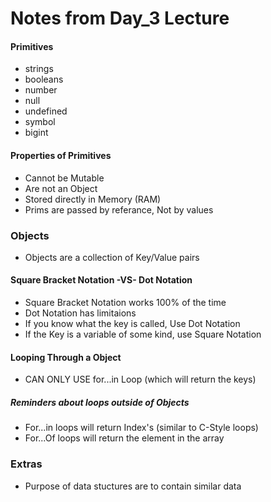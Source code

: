 
# Notes from Day_3 Lecture

#### Primitives
* strings
* booleans
* number
* null
* undefined 
* symbol
* bigint

#### Properties of Primitives

* Cannot be Mutable
* Are not an Object
* Stored directly in Memory (RAM)
* Prims are passed by referance, Not by values


### Objects

* Objects are a collection of Key/Value pairs

#### Square Bracket Notation -VS- Dot Notation
* Square Bracket Notation works 100% of the time
* Dot Notation has limitaions
* If you know what the key is called, Use Dot Notation
* If the Key is a variable of some kind, use Square Notation

#### Looping Through a Object
* CAN ONLY USE for...in Loop (which will return the keys)

##### Reminders about loops outside of Objects
* For...in loops will return Index's (similar to C-Style loops)
* For...Of loops will return the element in the array

### Extras
* Purpose of data stuctures are to contain similar data
